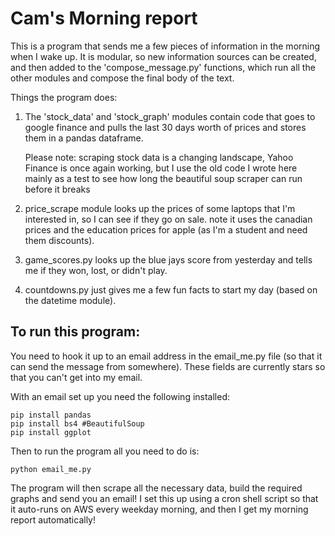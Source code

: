 # Cam's Morning report

This is a program that sends me a few pieces of information in the morning 
when I wake up. It is modular, so new information sources can be created,
and then added to the 'compose_message.py' functions, which run all the other
modules and compose the final body of the text.

Things the program does:
1. The 'stock_data' and 'stock_graph' modules contain code that goes to google
	finance and pulls the last 30 days worth of prices and stores them in a pandas dataframe.
	
	Please note: scraping stock data is a changing landscape, Yahoo Finance is once
	again working, but I use the old code I wrote here mainly as a test to see how
	long the beautiful soup scraper can run before it breaks

2. price_scrape module looks up the prices of some laptops that I'm interested in,
	so I can see if they go on sale. note it uses the canadian prices and the 
	education prices for apple (as I'm a student and need them discounts).

3. game_scores.py looks up the blue jays score from yesterday and tells me if they won, lost, or didn't play.

4. countdowns.py just gives me a few fun facts to start my day (based on the datetime module).

## To run this program:
You need to hook it up to an email address in the email_me.py file (so that it can send the message from somewhere). These fields are currently stars so that you can't get into my email.

With an email set up you need the following installed:

	pip install pandas
	pip install bs4 #BeautifulSoup
	pip install ggplot

Then to run the program all you need to do is:

	python email_me.py
	
The program will then scrape all the necessary data, build the required graphs and send you an email!
I set this up using a cron shell script so that it auto-runs on AWS every weekday morning, and then I get my morning report automatically!

